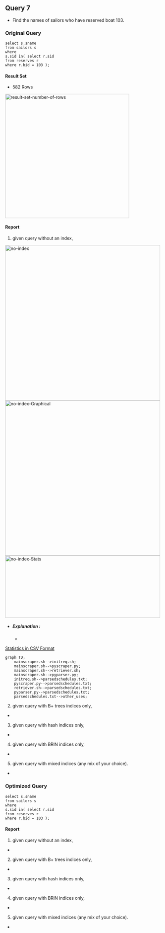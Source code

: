 ## Query 7

* Find the names of sailors who have reserved boat 103.

### Original Query

```
select s.sname
from sailors s
where
s.sid in( select r.sid
from reserves r
where r.bid = 103 );

```

#### Result Set

* 582 Rows

<img src="./screenshots/Query7/common/result-set-number-of-rows.png" alt="result-set-number-of-rows" width="400px">

#### Report

1) given query without an index,

<img src="./screenshots/Query7/common/no-index.png" alt="no-index" width="500px">
<img src="./screenshots/Query7/normalQuery/no-index-Graphical-explain.png" alt="no-index-Graphical" width="500px">
<img src="./screenshots/Query7/normalQuery/no-index-Stats.png" alt="no-index-Stats" width="500px" height="200px">

* ##### Explanation :
  * 

<a href="./statistics/Query7/no-index-normal-stats.csv"> Statistics in CSV Format </a>

```mermaid
graph TD;
    mainscraper.sh-->initreq.sh;
    mainscraper.sh-->pyscraper.py;
    mainscraper.sh-->retriever.sh;
    mainscraper.sh-->pyparser.py;
    initreq.sh-->parsedschedules.txt;
    pyscraper.py-->parsedschedules.txt;
    retriever.sh-->parsedschedules.txt;
    pyparser.py-->parsedschedules.txt;
    parsedschedules.txt-->other_uses;
```


2) given query with B+ trees indices only,

*

3) given query with hash indices only,

*

4) given query with BRIN indices only,

*

5) given query with mixed indices (any mix of your choice).

*

### Optimized Query

```
select s.sname
from sailors s
where
s.sid in( select r.sid
from reserves r
where r.bid = 103 );

```

#### Report

1) given query without an index,

*

2) given query with B+ trees indices only,

*

3) given query with hash indices only,

*

4) given query with BRIN indices only,

*

5) given query with mixed indices (any mix of your choice).

*
